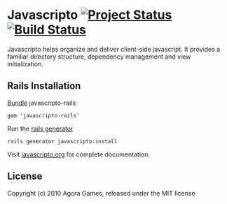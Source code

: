 Javascripto [![Project Status](http://stillmaintained.com/agoragames/javascripto.png)](http://stillmaintained.com/agoragames/javascripto) [![Build Status](http://travis-ci.org/agoragames/javascripto.png)](http://travis-ci.org/agoragames/javascripto)
============

Javascripto helps organize and deliver client-side javascript. It provides a familiar directory structure, dependency management and view initialization.

Rails Installation
------------------

[Bundle][1] javascripto-rails

    gem 'javascripto-rails'

Run the [rails generator][2]

    rails generator javascripto:install

Visit [javascripto.org][3] for complete documentation.


License
-------
Copyright (c) 2010 Agora Games, released under the MIT license

  [1]: http://gembundler.com/
  [2]: http://rubyonrails.org/
  [3]: http://javascripto.org/

